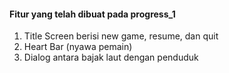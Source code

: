 #### Fitur yang telah dibuat pada progress_1
1. Title Screen berisi new game, resume, dan quit
2. Heart Bar (nyawa pemain)
3. Dialog antara bajak laut dengan penduduk
